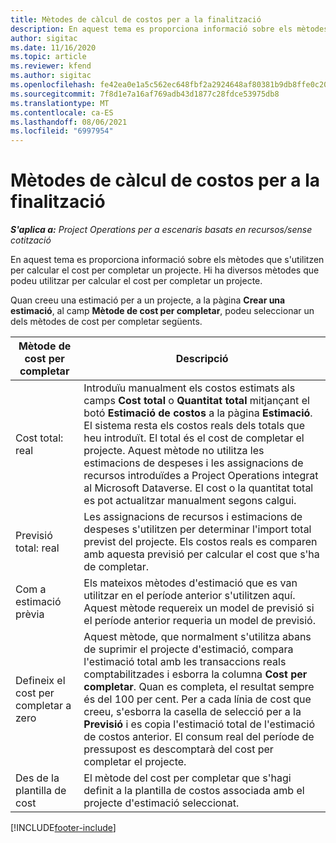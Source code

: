 ```yaml
---
title: Mètodes de càlcul de costos per a la finalització
description: En aquest tema es proporciona informació sobre els mètodes que s'utilitzen per calcular el cost per completar un projecte.
author: sigitac
ms.date: 11/16/2020
ms.topic: article
ms.reviewer: kfend
ms.author: sigitac
ms.openlocfilehash: fe42ea0e1a5c562ec648fbf2a2924648af80381b9db8ffe0c209cb5247bb2ba2
ms.sourcegitcommit: 7f8d1e7a16af769adb43d1877c28fdce53975db8
ms.translationtype: MT
ms.contentlocale: ca-ES
ms.lasthandoff: 08/06/2021
ms.locfileid: "6997954"
---
```

# <a name="cost-to-complete-methods"></a>Mètodes de càlcul de costos per a la finalització

_**S'aplica a:** Project Operations per a escenaris basats en recursos/sense cotització_

En aquest tema es proporciona informació sobre els mètodes que s'utilitzen per calcular el cost per completar un projecte. Hi ha diversos mètodes que podeu utilitzar per calcular el cost per completar un projecte. 

Quan creeu una estimació per a un projecte, a la pàgina **Crear una estimació**, al camp **Mètode de cost per completar**, podeu seleccionar un dels mètodes de cost per completar següents.

| Mètode de cost per completar    | Descripció                                                                                                                                                                                                                                                                                                                                                                                                                                                                                        |
|------------------------------|----------------------------------------------------------------------------------------------------------------------------------------------------------------------------------------------------------------------------------------------------------------------------------------------------------------------------------------------------------------------------------------------------------------------------------------------------------------------------------------------------|
| Cost total: real            | Introduïu manualment els costos estimats als camps **Cost total** o **Quantitat total** mitjançant el botó **Estimació de costos** a la pàgina **Estimació**. El sistema resta els costos reals dels totals que heu introduït. El total és el cost de completar el projecte. Aquest mètode no utilitza les estimacions de despeses i les assignacions de recursos introduïdes a Project Operations integrat al Microsoft Dataverse. El cost o la quantitat total es pot actualitzar manualment segons calgui.  |
| Previsió total: real        | Les assignacions de recursos i estimacions de despeses s'utilitzen per determinar l'import total previst del projecte. Els costos reals es comparen amb aquesta previsió per calcular el cost que s'ha de completar.                                                                                                                                                                                                                                                                          |
| Com a estimació prèvia         | Els mateixos mètodes d'estimació que es van utilitzar en el període anterior s'utilitzen aquí. Aquest mètode requereix un model de previsió si el període anterior requeria un model de previsió.                                                                                                                                                                                                                                                                                                                           |
| Defineix el cost per completar a zero | Aquest mètode, que normalment s'utilitza abans de suprimir el projecte d'estimació, compara l'estimació total amb les transaccions reals comptabilitzades i esborra la columna **Cost per completar**. Quan es completa, el resultat sempre és del 100 per cent. Per a cada línia de cost que creeu, s'esborra la casella de selecció per a la **Previsió** i es copia l'estimació total de l'estimació de costos anterior. El consum real del període de pressupost es descomptarà del cost per completar el projecte.              |
| Des de la plantilla de cost           | El mètode del cost per completar que s'hagi definit a la plantilla de costos associada amb el projecte d'estimació seleccionat.                                                                                                                                                                                                                                                                                                                                                                          |


[!INCLUDE[footer-include](../includes/footer-banner.md)]